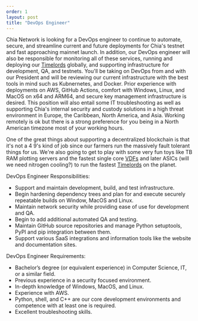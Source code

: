 ```yaml
---
order: 1
layout: post
title: "DevOps Engineer"
---
```


Chia Network is looking for a DevOps engineer to continue to automate, secure, and streamline current and future deployments for Chia's testnet and fast approaching mainnet launch. In addition, our DevOps engineer will also be responsible for monitoring all of these services, running and deploying our [Timelords](https://github.com/Chia-Network/chia-blockchain/wiki/Network-Architecture#timelords) globally, and supporting infrastructure for development, QA, and testnets. You'll be taking on DevOps from and with our President and will be reviewing our current infrastructure with the best tools in mind such as Kubnernetes, and Docker. Prior experience with deployments on AWS, GitHub Actions, comfort with Windows, Linux, and MacOS on x64 and ARM64, and secure key management infrastructure is desired. This position will also entail some IT troubleshooting as well as supporting Chia's internal security and custody solutions in a high threat environment in Europe, the Caribbean, North America, and Asia. Working remotely is ok but there is a strong preference for you being in a North American timezone most of your working hours.

One of the great things about supporting a decentralized blockchain is that it's not a 4 9's kind of job since our farmers run the massively fault tolerant things for us. We're also going to get to play with some very fun toys like TB RAM plotting servers and the fastest single core [VDFs](https://blog.trailofbits.com/2018/10/12/introduction-to-verifiable-delay-functions-vdfs/) and later ASICs (will we need nitrogen cooling?) to run the fastest [Timelords](https://github.com/Chia-Network/chia-blockchain/wiki/Network-Architecture#timelords) on the planet.

DevOps Engineer Responsibilities:
- Support and maintain development, build, and test infrastructure.
- Begin hardening dependency trees and plan for and execute securely repeatable builds on Window, MacOS and Linux.
- Maintain network security while providing ease of use for development and QA.
- Begin to add additional automated QA and testing.
- Maintain GitHub source repositories and manage Python setuptools, PyPI and pip integration between them.
- Support various SaaS integrations and information tools like the website and documentation sites.

DevOps Engineer Requirements:
- Bachelor’s degree (or equivalent experience) in Computer Science, IT, or a similar field.
- Previous experience in a security focused environment.
- In-depth knowledge of Windows, MacOS, and Linux.
- Experience with AWS.
- Python, shell, and C++ are our core development environments and competence with at least one is required.
- Excellent troubleshooting skills.
